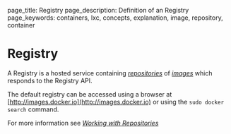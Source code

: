 page_title: Registry
page_description: Definition of an Registry
page_keywords: containers, lxc, concepts, explanation, image, repository, container

Registry
===================================================

A Registry is a hosted service containing
[*repositories*](../repository/#repository-def) of
[*images*](../image/#image-def) which responds to the Registry API.

The default registry can be accessed using a browser at
[http://images.docker.io](http://images.docker.io) or using the
`sudo docker search` command.

For more information see [*Working with
Repositories*](../../use/workingwithrepository/#working-with-the-repository)
